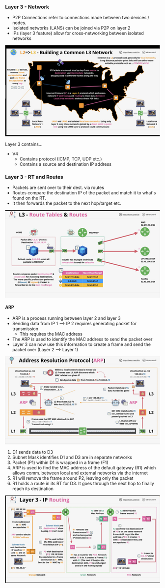 ### Layer 3 - Network

* P2P Connections refer to connections made between two devices / nodes.
* Isolated networks (LANS) can be joined via P2P on layer 2
* IPs (layer 3 feature) allow for cross-networking between isolated networks

<img src="./images/layer-3-network.jpg"/>

Layer 3 contains...
* V4
  * Contains protocol (ICMP, TCP, UDP etc.)
  * Contains a source and destination IP address

### Layer 3 - RT and Routes

* Packets are sent over to their dest. via routes
* Routes compare the destination IP of the packet and match it to what's found on the RT.
* It then forwards the packet to the next hop/target etc.

<img src="./images/layer-3-routes.jpg"/>

#### ARP
* ARP is a process running between layer 2 and layer 3
* Sending data from IP 1 --> IP 2 requires generating packet for transmission 
  * This requires the MAC address
* The ARP is used to identify the MAC address to send the packet over
* Layer 3 can now use this information to create a frame and send the packet over (Layer 2 --> Layer 1)

<img src="./images/layer-3-arp.jpg"/>

1. D1 sends data to D3
2. Subnet Mask identifies D1 and D3 are in separate networks
3. Packet (P1) within D1 is wrapped in a frame (F1)
4. ARP is used to find the MAC address of the default gateway (R1) which allows comm. between local and external networks via the internet
5. R1 will remove the frame around P2, leaving only the packet
6. R1 holds a route in its RT for D3. It goes through the next hop to finally reach its destination

<img src="./images/layer-3-ip-routing.jpg"/>

